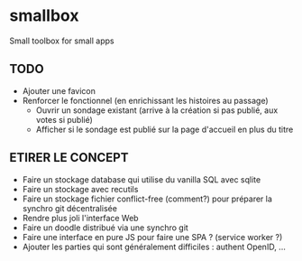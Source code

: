 # smallbox

Small toolbox for small apps

## TODO

- Ajouter une favicon
- Renforcer le fonctionnel (en enrichissant les histoires au passage)
  - Ouvrir un sondage existant (arrive à la création si pas publié, aux votes si publié)
  - Afficher si le sondage est publié sur la page d'accueil en plus du titre

## ETIRER LE CONCEPT

- Faire un stockage database qui utilise du vanilla SQL avec sqlite
- Faire un stockage avec recutils
- Faire un stockage fichier conflict-free (comment?) pour préparer la synchro git décentralisée
- Rendre plus joli l'interface Web
- Faire un doodle distribué via une synchro git
- Faire une interface en pure JS pour faire une SPA ? (service worker ?)
- Ajouter les parties qui sont généralement difficiles : authent OpenID, ...
